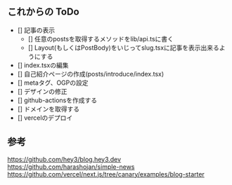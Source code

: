## これからの ToDo

- [] 記事の表示
  - [] 任意のpostsを取得するメソッドをlib/api.tsに書く
  - [] Layout(もしくはPostBody)をいじってslug.tsxに記事を表示出来るようにする
- [] index.tsxの編集
- [] 自己紹介ページの作成(posts/introduce/index.tsx)
- [] metaタグ、OGPの設定
- [] デザインの修正
- [] github-actionsを作成する
- [] ドメインを取得する
- [] vercelのデプロイ


## 参考
https://github.com/hey3/blog.hey3.dev
https://github.com/harashojan/simple-news
https://github.com/vercel/next.js/tree/canary/examples/blog-starter